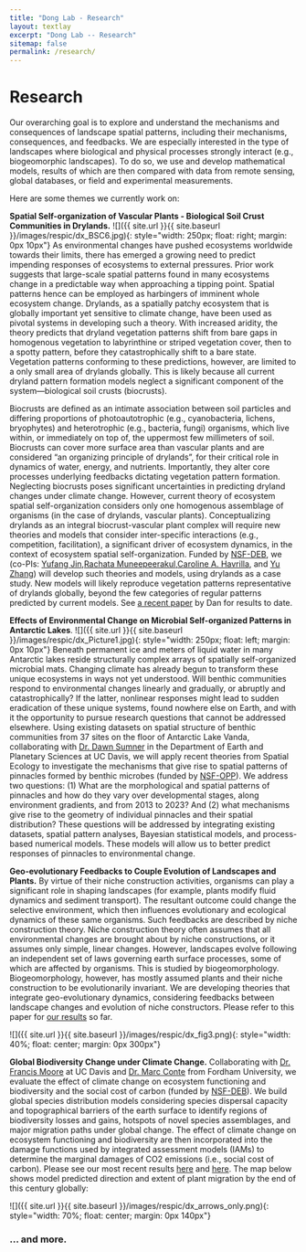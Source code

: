 ```yaml
---
title: "Dong Lab - Research"
layout: textlay
excerpt: "Dong Lab -- Research"
sitemap: false
permalink: /research/
---
```


# Research

Our overarching goal is to explore and understand the mechanisms and consequences of landscape spatial patterns, including their mechanisms, consequences, and feedbacks. We are especially interested in the type of landscapes where biological and physical processes strongly interact (e.g., biogeomorphic landscapes). To do so, we use and develop mathematical models, results of which are then compared with data from remote sensing, global databases, or field and experimental measurements.

Here are some themes we currently work on:

**Spatial Self-organization of Vascular Plants - Biological Soil Crust Communities in Drylands.**  ![]({{ site.url }}{{ site.baseurl }}/images/respic/dx_BSC6.jpg){: style="width: 250px; float: right; margin: 0px 10px"} 
As environmental changes have pushed ecosystems worldwide towards their limits, there has emerged a growing need to predict impending responses of ecosystems to external pressures. Prior work suggests that large-scale spatial patterns found in many ecosystems change in a predictable way when approaching a tipping point. Spatial patterns hence can be employed as harbingers of imminent whole ecosystem change. Drylands, as a spatially patchy ecosystem that is globally important yet sensitive to climate change, have been used as pivotal systems in developing such a theory. With increased aridity, the theory predicts that dryland vegetation patterns shift from bare gaps in homogenous vegetation to labyrinthine or striped vegetation cover, then to a spotty pattern, before they catastrophically shift to a bare state. Vegetation patterns conforming to these predictions, however, are limited to a only small area of drylands globally. This is likely because all current dryland pattern formation models neglect a significant component of the system—biological soil crusts (biocrusts). 

Biocrusts are defined as an intimate association between soil particles and differing proportions of photoautotrophic (e.g., cyanobacteria, lichens, bryophytes) and heterotrophic (e.g., bacteria, fungi) organisms, which live within, or immediately on top of, the uppermost few millimeters of soil. Biocrusts can cover more surface area than vascular plants and are considered “an organizing principle of drylands”, for their critical role in dynamics of water, energy, and nutrients. Importantly, they alter core processes underlying feedbacks dictating vegetation pattern formation. Neglecting biocrusts poses significant uncertainties in predicting dryland changes under climate change. However, current theory of ecosystem spatial self-organization considers only one homogenous assemblage of organisms (in the case of drylands, vascular plants). Conceptualizing drylands as an integral biocrust-vascular plant complex will require new theories and models that consider inter-specific interactions (e.g., competition, facilitation), a significant driver of ecosystem dynamics, in the context of ecosystem spatial self-organization. Funded by [NSF-DEB](https://www.nsf.gov/div/index.jsp?div=DEB), we (co-PIs: [Yufang Jin](https://lawr.ucdavis.edu/people/faculty/jin-yufang),[Rachata Muneepeerakul](https://abe.ufl.edu/people/faculty/rachata-muneepeerakul/),[Caroline A. Havrilla](https://drylandecology.com/who-we-are), and [Yu Zhang](https://www.linkedin.com/in/yu-zhang-7b4a0090/)) will develop such theories and models, using drylands as a case study. New models will likely reproduce vegetation patterns representative of drylands globally, beyond the few categories of regular patterns predicted by current models. See [a recent paper](https://link.springer.com/article/10.1007/s10021-023-00898-2) by Dan for results to date.


**Effects of Environmental Change on Microbial Self-organized Patterns in Antarctic Lakes**.  ![]({{ site.url }}{{ site.baseurl }}/images/respic/dx_Picture1.jpg){: style="width: 250px; float: left; margin: 0px  10px"}
Beneath permanent ice and meters of liquid water in many Antarctic lakes reside structurally complex arrays of spatially self-organized microbial mats. Changing climate has already begun to transform these unique ecosystems in ways not yet understood. Will benthic communities respond to environmental changes linearly and gradually, or abruptly and catastrophically? If the latter, nonlinear responses might lead to sudden eradication of these unique systems, found nowhere else on Earth, and with it the opportunity to pursue research questions that cannot be addressed elsewhere. Using existing datasets on spatial structure of benthic communities from 37 sites on the floor of Antarctic Lake Vanda, collaborating with [Dr. Dawn Sumner](https://dysumner.faculty.ucdavis.edu) in the Department of Earth and Planetary Sciences at UC Davis, we will apply recent theories from Spatial Ecology to investigate the mechanisms that give rise to spatial patterns of pinnacles formed by benthic microbes (funded by [NSF-OPP](https://www.nsf.gov/div/index.jsp?div=OPP)). We address two questions: (1) What are the morphological and spatial patterns of pinnacles and how do they vary over developmental stages, along environment gradients, and from 2013 to 2023? And (2) what mechanisms give rise to the geometry of individual pinnacles and their spatial distribution? These questions will be addressed by integrating existing datasets, spatial pattern analyses, Bayesian statistical models, and process-based numerical models. These models will allow us to better predict responses of pinnacles to environmental change.

**Geo-evolutionary Feedbacks to Couple Evolution of Landscapes and Plants.**
By virtue of their niche construction activities, organisms can play a significant role in shaping landscapes (for example, plants modify fluid dynamics and sediment transport). The resultant outcome could change the selective environment, which then influences evolutionary and ecological dynamics of these same organisms. Such feedbacks are described by niche construction theory. Niche construction theory often assumes that all environmental changes are brought about by niche constructions, or it assumes only simple, linear changes. However, landscapes evolve following an independent set of laws governing earth surface processes, some of which are affected by organisms. This is studied by biogeomorphology. Biogeomorphology, however, has mostly assumed plants and their niche construction to be evolutionarily invariant. We are developing theories that integrate geo-evolutionary dynamics, considering feedbacks between landscape changes and evolution of niche constructors. Please refer to this paper for [our results](https://www.journals.uchicago.edu/doi/full/10.1086/719425) so far.

![]({{ site.url }}{{ site.baseurl }}/images/respic/dx_fig3.png){: style="width: 40%; float: center; margin: 0px 300px"}


**Global Biodiversity Change under Climate Change.**
Collaborating with [Dr. Francis Moore](https://franmoore.faculty.ucdavis.edu) at UC Davis and [Dr. Marc Conte](https://marcnconte.ace.fordham.edu) from Fordham University, we evaluate the effect of climate change on ecosystem functioning and biodiversity and the social cost of carbon (funded by [NSF-DEB](https://www.nsf.gov/div/index.jsp?div=DEB)). We build global species distribution models considering species dispersal capacity and topographical barriers of the earth surface to identify regions of biodiversity losses and gains, hotspots of novel species assemblages, and major migration paths under global change. The effect of climate change on ecosystem functioning and biodiversity are then incorporated into the damage functions used by integrated assessment models (IAMs) to determine the marginal damages of CO2 emissions (i.e., social cost of carbon). Please see our most recent results [here](https://www.journals.uchicago.edu/doi/10.1086/716662) and [here](https://www.nature.com/articles/s41586-023-06769-z). The map below shows model predicted direction and extent of plant migration by the end of this century globally:

![]({{ site.url }}{{ site.baseurl }}/images/respic/dx_arrows_only.png){: style="width: 70%; float: center; margin: 0px 140px"}

### ... and more.
